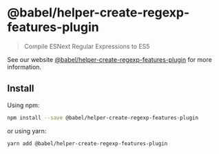 # @babel/helper-create-regexp-features-plugin

> Compile ESNext Regular Expressions to ES5

See our website [@babel/helper-create-regexp-features-plugin](https://babeljs.io/docs/en/babel-helper-create-regexp-features-plugin) for more information.

## Install

Using npm:

```sh
npm install --save @babel/helper-create-regexp-features-plugin
```

or using yarn:

```sh
yarn add @babel/helper-create-regexp-features-plugin
```
